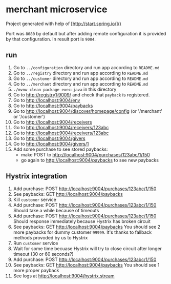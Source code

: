 merchant microservice
=====================

Project generated with help of [http://start.spring.io/]()

Port was `8080` by default but after adding remote configuration
 it is provided by that configuration.
 In result port is `9004`.

run
---

1. Go to `../configuration` directory and run app according to `README.md`
2. Go to `../registry` directory and run app according to `README.md`
2. Go to `../customer` directory and run app according to `README.md`
2. Go to `../merchant` directory and run app according to `README.md`
3. `./mvnw clean package exec:java` in this directory
4. Go to [http://registry1:9009/]() and check that `payback` is registered.
5. Go to [http://localhost:9004/env]()
6. Go to [http://localhost:9004/paybacks]()
7. Go to [http://localhost:9004/discover/homepage/config]() (or '/merchant' or '/customer')
8. Go to [http://localhost:9004/receivers]()
9. Go to [http://localhost:9004/receivers/123abc]()
10. Go to [http://localhost:9004/receivers/123abc]()
11. Go to [http://localhost:9004/givers]()
12. Go to [http://localhost:9004/givers/1]()
13. Add some purchase to see stored paybacks:
    * make POST to [http://localhost:9004/purchases/123abc/1/150]()
    * go again to [http://localhost:9004/paybacks]() to see new paybacks
    
Hystrix integration
-------------------

1. Add purchase: POST [http://localhost:9004/purchases/123abc/1/150]()
2. See paybacks: GET [http://localhost:9004/paybacks]()
3. Kill `customer` service
4. Add purchase: POST [http://localhost:9004/purchases/123abc/1/150]()
   Should take a while because of timeouts
5. Add purchase: POST [http://localhost:9004/purchases/123abc/1/150]()
   Should response immediately because Hystrix has broken circuit
6. See paybacks: GET [http://localhost:9004/paybacks]()
   You should see 2 more paybacks for dummy customer `99999`. It's thanks to fallback methods provoded by us to Hystrix
7. Run `customer` service
8. Wait for some time becuase Hystrix will try to close circuit after longer timeout (30 or 60 seconds?)
9. Add purchase: POST [http://localhost:9004/purchases/123abc/1/150]()
10. See paybacks: GET [http://localhost:9004/paybacks]()
    You should see 1 more proper payback
11. See logs at [http://localhost:9004/hystrix.stream]()
